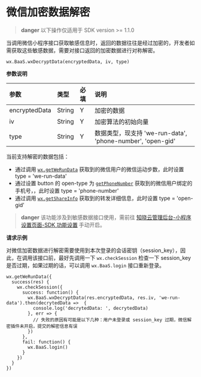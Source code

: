 <!-- ex_nonav -->

# 微信加密数据解密

> **danger**
> 以下操作仅适用于 SDK version >= 1.1.0

当调用微信小程序接口获取敏感信息时，返回的数据往往是经过加密的，开发者如需获取这些敏感数据，需要对接口返回的加密数据进行对称解密。

`wx.BaaS.wxDecryptData(encryptedData, iv, type)`

**参数说明**

| 参数           | 类型    | 必填 | 说明 |
| :------------ | :------ | :-- | :-- |
| encryptedData | String  | Y   | 加密的数据 |
| iv            | String  | Y   | 加密算法的初始向量 |
| type          | String  | Y   | 数据类型，现支持 'we-run-data', 'phone-number', 'open-gid' |

当前支持解密的数据包括：
- 通过调用 [`wx.getWeRunData`](https://mp.weixin.qq.com/debug/wxadoc/dev/api/we-run.html#wxgetwerundataobject) 获取到的微信用户的微信运动步数，此时设置 type = 'we-run-data'
- 通过设置 button 的 open-type 为 [`getPhoneNumber`](https://mp.weixin.qq.com/debug/wxadoc/dev/api/getPhoneNumber.html) 获取到的微信用户绑定的手机号，，此时设置 type = 'phone-number'
- 通过调用 [`wx.getShareInfo`](https://mp.weixin.qq.com/debug/wxadoc/dev/api/share.html#wxgetshareinfoobject) 获取到的转发详细信息，此时设置 type = 'open-gid'

> **danger**
> 该功能涉及到敏感数据接口使用，需前往 [知晓云管理后台-小程序设置页面-SDK 功能设置](https://cloud.minapp.com/admin/profile/) 手动开启。

**请求示例**

对微信加密数据进行解密需要使用到本次登录的会话密钥（session_key），因此，在调用该接口前，最好先调用一下 `wx.checkSession` 检查一下 session_key 是否过期，如果过期的话，可以调用 `wx.BaaS.login` 接口重新登录。

```
wx.getWeRunData({
  success(res) {
    wx.checkSession({
      success: function() {
        wx.BaaS.wxDecryptData(res.encryptedData, res.iv, 'we-run-data').then(decrytedData =>  {
          console.log('decrytedData: ', decrytedData)
        }, err => {
          // 失败的原因有可能是以下几种：用户未登录或 session_key 过期，微信解密插件未开启，提交的解密信息有误
        })
      },
      fail: function() {
        wx.BaaS.login()
      }
    })
  }
})
```